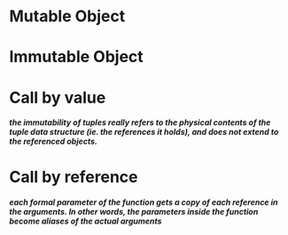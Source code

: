 # Mutable Object

# Immutable Object

# Call by value

##### the immutability of tuples really refers to the physical contents of the tuple data structure (ie. the references it holds), and does not extend to the referenced objects.

# Call by reference

##### each formal parameter of the function gets a copy of each reference in the arguments. In other words, the parameters inside the function become aliases of the actual arguments
